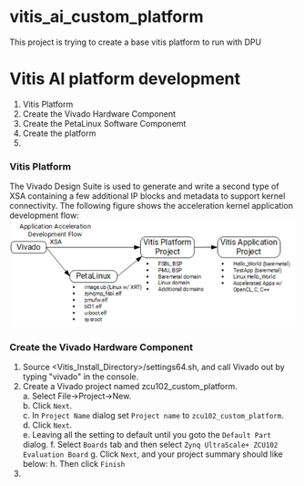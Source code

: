 # vitis_ai_custom_platform
This project is trying to create a base vitis platform to run with DPU


# Vitis AI platform development
1. Vitis Platform<br />
2. Create the Vivado Hardware Component<br />
3. Create the PetaLinux Software Componemt<br />
4. Create the platform<br />
5. 

### Vitis Platform
The Vivado Design Suite is used to generate and write a second type of XSA containing a few additional IP blocks and metadata to support kernel connectivity. The following figure shows the acceleration kernel application development flow:<br />
![vitis_acceleration_flow.PNG](/pic_for_readme/vitis_acceleration_flow.PNG)

### Create the Vivado Hardware Component
1. Source <Vitis_Install_Directory>/settings64.sh, and call Vivado out by typing "vivado" in the console.<br />
2. Create a Vivado project named zcu102_custom_platform.<br />
  a. Select File->Project->New.<br />
  b. Click ```Next```.<br />
  c. In ```Project Name``` dialog set ```Project name``` to ```zcu102_custom_platform```.<br />
  d. Click ```Next```.<br />
  e. Leaving all the setting to default until you goto the ```Default Part``` dialog.
  f. Select ```Boards``` tab and then select ```Zynq UltraScale+ ZCU102 Evaluation Board```
  g. Click ```Next```, and your project summary should like below:
  h. Then click ```Finish```
2. 
